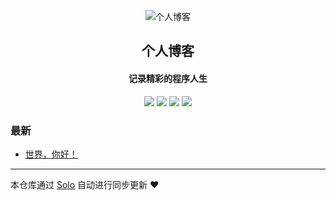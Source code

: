 <p align="center"><img alt="个人博客" src="https://static.b3log.org/images/brand/solo-32.png"></p><h2 align="center">
个人博客
</h2>

<h4 align="center">记录精彩的程序人生</h4>
<p align="center"><a title="个人博客" target="_blank" href="https://github.com/jinxiaofei/solo-blog"><img src="https://img.shields.io/github/last-commit/jinxiaofei/solo-blog.svg?style=flat-square&color=FF9900"></a>
<a title="GitHub repo size in bytes" target="_blank" href="https://github.com/jinxiaofei/solo-blog"><img src="https://img.shields.io/github/repo-size/jinxiaofei/solo-blog.svg?style=flat-square"></a>
<a title="Solo Version" target="_blank" href="https://github.com/b3log/solo/releases"><img src="https://img.shields.io/badge/solo-3.6.4-f1e05a.svg?style=flat-square&color=blueviolet"></a>
<a title="Hits" target="_blank" href="https://github.com/b3log/hits"><img src="https://hits.b3log.org/jinxiaofei/solo-blog.svg"></a></p>

### 最新

* [世界，你好！](http://117.50.98.155:8080/hello-solo)



---

本仓库通过 [Solo](https://github.com/b3log/solo) 自动进行同步更新 ❤️ 